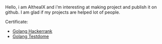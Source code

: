 Hello, i am AltheaIX and i'm interesting at making project and publish it on github. I am glad if my projects are helped lot of people.

Certificate:
- [Golang Hackerrank](https://www.hackerrank.com/certificates/3f21c211241a)
- [Golang Testdome](https://www.testdome.com/certificates/212035b9ff374a869fc7c1e2f197e67a)

<!---
AltheaIX/AltheaIX is a ✨ special ✨ repository because its `README.md` (this file) appears on your GitHub profile.
You can click the Preview link to take a look at your changes.
--->
